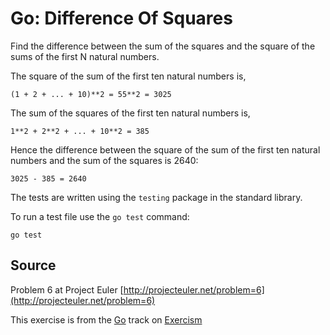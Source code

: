 # Go: Difference Of Squares

Find the difference between the sum of the squares and the square of the sums of the first N natural numbers.

The square of the sum of the first ten natural numbers is,

    (1 + 2 + ... + 10)**2 = 55**2 = 3025

The sum of the squares of the first ten natural numbers is,

    1**2 + 2**2 + ... + 10**2 = 385

Hence the difference between the square of the sum of the first
ten natural numbers and the sum of the squares is 2640:

    3025 - 385 = 2640

The tests are written using the `testing` package in the standard library.

To run a test file use the `go test` command:

    go test

## Source

Problem 6 at Project Euler [http://projecteuler.net/problem=6](http://projecteuler.net/problem=6)

This exercise is from the [Go][go] track on [Exercism][exercism]

[exercism]: http://exercism.io
[go]: http://exercism.io/languages/go



